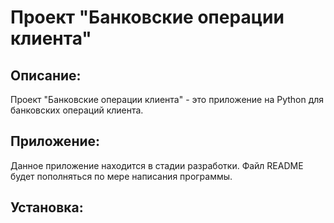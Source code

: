 # Проект "Банковские операции клиента"

## Описание:

Проект "Банковские операции клиента" - это приложение на Python для банковских операций клиента.

## Приложение:

Данное приложение находится в стадии разработки. Файл README будет пополняться по мере написания программы.

## Установка:
